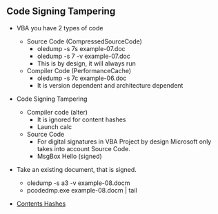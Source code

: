 ## Code Signing Tampering

- VBA you have 2 types of code
	- Source Code (CompressedSourceCode)
		- oledump -s 7s example-07.doc
		- oledump -s 7 -v example-07.doc
		- This is by design, it will always run
	- Compiler Code (PerformanceCache)
		- oledump -s 7c example-06.doc
		- It is version dependent and architecture dependent

- Code Signing Tampering
	- Compiler code (alter)
		- It is ignored for content hashes
		- Launch calc
	- Source Code
		- For digital signatures in VBA Project by design Microsoft only takes into account Source Code.
		- MsgBox Hello (signed)
		
- Take an existing document, that is signed.
	- oledump -s a3 -v example-08.docm
	- pcodedmp.exe example-08.docm | tail
	
		
- [Contents Hashes](https://docs.microsoft.com/en-us/openspecs/office_file_formats/ms-ovba/73422f49-565e-47a3-baf4-5742e2ba7dad)



